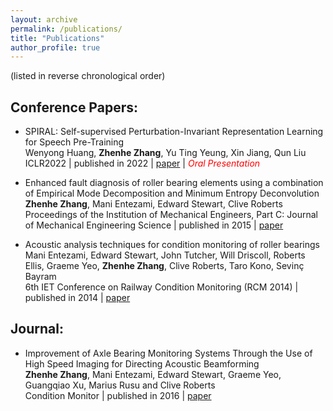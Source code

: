 ```yaml
---
layout: archive
permalink: /publications/
title: "Publications"
author_profile: true
---
```

(listed in reverse chronological order)
<br/>

## Conference Papers:
- SPIRAL: Self-supervised Perturbation-Invariant Representation Learning for Speech Pre-Training<br/>Wenyong Huang, **Zhenhe Zhang**, Yu Ting Yeung, Xin Jiang, Qun Liu<br/>ICLR2022 &#124; published in 2022 &#124; [paper](https://arxiv.org/abs/2201.10207) &#124; <span style="color:red">*Oral Presentation*</span>

- Enhanced fault diagnosis of roller bearing elements using a combination of Empirical Mode Decomposition and Minimum Entropy Deconvolution<br/>**Zhenhe Zhang**, Mani Entezami, Edward Stewart, Clive Roberts<br/>Proceedings of the Institution of Mechanical Engineers, Part C: Journal of Mechanical Engineering Science &#124; published in 2015 &#124; [paper](/files/publications/Enhanced_fault_diagnosis_of_roller_bearing_elements_using_a_combination_of_Empirical_Mode_Decomposition_and_Minimum_Entropy_Deconvolution.pdf)

- Acoustic analysis techniques for condition monitoring of roller bearings<br/>Mani Entezami, Edward Stewart, John Tutcher, Will Driscoll, Roberts Ellis, Graeme Yeo, **Zhenhe Zhang**, Clive Roberts, Taro Kono, Sevinç Bayram<br/>6th IET Conference on Railway Condition Monitoring (RCM 2014) &#124; published in 2014 &#124; [paper](https://digital-library.theiet.org/content/conferences/10.1049/cp.2014.1012)

## Journal:
- Improvement of Axle Bearing Monitoring Systems Through the Use of High Speed Imaging for Directing Acoustic Beamforming<br/>**Zhenhe Zhang**, Mani Entezami, Edward Stewart, Graeme Yeo, Guangqiao Xu, Marius Rusu and Clive Roberts<br/>Condition Monitor &#124; published in 2016 &#124; [paper](/files/publications/Improvement_of_Axle_Bearing_Monitoring_Systems_Through_the_Use_of_High_Speed_Imaging_for_Directing_Acoustic_Beamforming.pdf)
